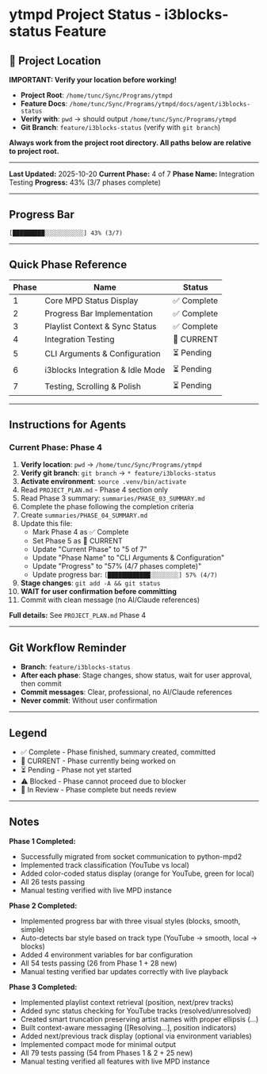 # ytmpd Project Status - i3blocks-status Feature

## 📍 Project Location

**IMPORTANT: Verify your location before working!**

- **Project Root**: `/home/tunc/Sync/Programs/ytmpd`
- **Feature Docs**: `/home/tunc/Sync/Programs/ytmpd/docs/agent/i3blocks-status`
- **Verify with**: `pwd` → should output `/home/tunc/Sync/Programs/ytmpd`
- **Git Branch**: `feature/i3blocks-status` (verify with `git branch`)

**Always work from the project root directory. All paths below are relative to project root.**

---

**Last Updated:** 2025-10-20
**Current Phase:** 4 of 7
**Phase Name:** Integration Testing
**Progress:** 43% (3/7 phases complete)

---

## Progress Bar

```
[█████████░░░░░░░░░░░] 43% (3/7)
```

---

## Quick Phase Reference

| Phase | Name | Status |
|-------|------|--------|
| 1 | Core MPD Status Display | ✅ Complete |
| 2 | Progress Bar Implementation | ✅ Complete |
| 3 | Playlist Context & Sync Status | ✅ Complete |
| 4 | Integration Testing | 🔵 CURRENT |
| 5 | CLI Arguments & Configuration | ⏳ Pending |
| 6 | i3blocks Integration & Idle Mode | ⏳ Pending |
| 7 | Testing, Scrolling & Polish | ⏳ Pending |

---

## Instructions for Agents

### Current Phase: Phase 4

1. **Verify location**: `pwd` → `/home/tunc/Sync/Programs/ytmpd`
2. **Verify git branch**: `git branch` → `* feature/i3blocks-status`
3. **Activate environment**: `source .venv/bin/activate`
4. Read `PROJECT_PLAN.md` - Phase 4 section only
5. Read Phase 3 summary: `summaries/PHASE_03_SUMMARY.md`
6. Complete the phase following the completion criteria
7. Create `summaries/PHASE_04_SUMMARY.md`
8. Update this file:
   - Mark Phase 4 as ✅ Complete
   - Set Phase 5 as 🔵 CURRENT
   - Update "Current Phase" to "5 of 7"
   - Update "Phase Name" to "CLI Arguments & Configuration"
   - Update "Progress" to "57% (4/7 phases complete)"
   - Update progress bar: `[████████████░░░░░░░░] 57% (4/7)`
9. **Stage changes**: `git add -A && git status`
10. **WAIT for user confirmation before committing**
11. Commit with clean message (no AI/Claude references)

**Full details:** See `PROJECT_PLAN.md` Phase 4

---

## Git Workflow Reminder

- **Branch**: `feature/i3blocks-status`
- **After each phase**: Stage changes, show status, wait for user approval, then commit
- **Commit messages**: Clear, professional, no AI/Claude references
- **Never commit**: Without user confirmation

---

## Legend

- ✅ Complete - Phase finished, summary created, committed
- 🔵 CURRENT - Phase currently being worked on
- ⏳ Pending - Phase not yet started
- ⚠️ Blocked - Phase cannot proceed due to blocker
- 🔄 In Review - Phase complete but needs review

---

## Notes

**Phase 1 Completed:**
- Successfully migrated from socket communication to python-mpd2
- Implemented track classification (YouTube vs local)
- Added color-coded status display (orange for YouTube, green for local)
- All 26 tests passing
- Manual testing verified with live MPD instance

**Phase 2 Completed:**
- Implemented progress bar with three visual styles (blocks, smooth, simple)
- Auto-detects bar style based on track type (YouTube → smooth, local → blocks)
- Added 4 environment variables for bar configuration
- All 54 tests passing (26 from Phase 1 + 28 new)
- Manual testing verified bar updates correctly with live playback

**Phase 3 Completed:**
- Implemented playlist context retrieval (position, next/prev tracks)
- Added sync status checking for YouTube tracks (resolved/unresolved)
- Created smart truncation preserving artist names with proper ellipsis (…)
- Built context-aware messaging ([Resolving...], position indicators)
- Added next/previous track display (optional via environment variables)
- Implemented compact mode for minimal output
- All 79 tests passing (54 from Phases 1 & 2 + 25 new)
- Manual testing verified all features with live MPD instance
